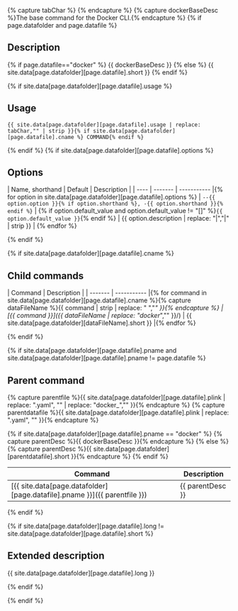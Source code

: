 {% capture tabChar %}	{% endcapture %}<!-- Make sure atom is using hard tabs -->
{% capture dockerBaseDesc %}The base command for the Docker CLI.{% endcapture %}
{% if page.datafolder and page.datafile %}

## Description

{% if page.datafile=="docker" %}<!-- docker.yaml is textless, so override -->
{{ dockerBaseDesc }}
{% else %}
{{ site.data[page.datafolder][page.datafile].short }}
{% endif %}

{% if site.data[page.datafolder][page.datafile].usage %}

## Usage

```shell
{{ site.data[page.datafolder][page.datafile].usage | replace: tabChar,"" | strip }}{% if site.data[page.datafolder][page.datafile].cname %} COMMAND{% endif %}
```

{% endif %}
{% if site.data[page.datafolder][page.datafile].options %}

## Options

| Name, shorthand | Default | Description |
| ---- | ------- | ----------- |{% for option in  site.data[page.datafolder][page.datafile].options %}
| `--{{ option.option }}{% if option.shorthand %}, -{{ option.shorthand }}{% endif %}` | {% if option.default_value and option.default_value != "[]" %}`{{ option.default_value }}`{% endif %} | {{ option.description | replace: "|","&#124;" | strip }} | {% endfor %}

{% endif %}

{% if site.data[page.datafolder][page.datafile].cname %}

## Child commands

| Command | Description |
| ------- | ----------- |{% for command in site.data[page.datafolder][page.datafile].cname %}{% capture dataFileName %}{{ command | strip | replace: " ","_" }}{% endcapture %}
| [{{ command }}]({{ dataFileName | replace: "docker_","" }}/) | {{ site.data[page.datafolder][dataFileName].short }} |{% endfor %}

{% endif %}

{% if site.data[page.datafolder][page.datafile].pname and site.data[page.datafolder][page.datafile].pname != page.datafile %}

## Parent command

{% capture parentfile %}{{ site.data[page.datafolder][page.datafile].plink | replace: ".yaml", "" | replace: "docker_","" }}{% endcapture %}
{% capture parentdatafile %}{{ site.data[page.datafolder][page.datafile].plink | replace: ".yaml", "" }}{% endcapture %}

{% if site.data[page.datafolder][page.datafile].pname == "docker" %}
{% capture parentDesc %}{{ dockerBaseDesc }}{% endcapture %}
{% else %}
{% capture parentDesc %}{{ site.data[page.datafolder][parentdatafile].short }}{% endcapture %}
{% endif %}

| Command | Description |
| ------- | ----------- |
| [{{ site.data[page.datafolder][page.datafile].pname }}]({{ parentfile }}) | {{ parentDesc }}|

{% endif %}

{% if site.data[page.datafolder][page.datafile].long != site.data[page.datafolder][page.datafile].short %}

## Extended description

{{ site.data[page.datafolder][page.datafile].long }}

{% endif %}

{% endif %}
